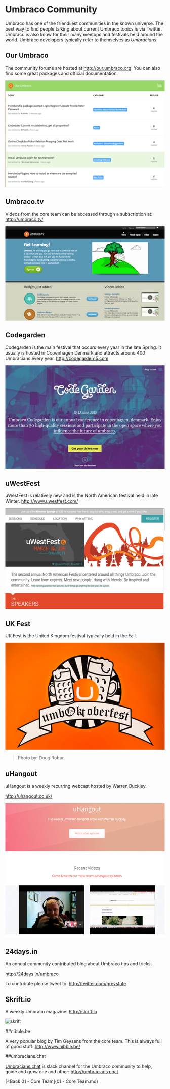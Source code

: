 # Umbraco Community
Umbraco has one of the friendliest communities in the known universe.  The best way to find people talking about current Umbraco topics is via Twitter.  Umbraco is also know for their many meetups and festivals held around the world.  Umbraco developers typically refer to themselves as *Umbracians*.

## Our Umbraco
The community forums are hosted at http://our.umbraco.org.  You can also find some great packages and official documentation.

![our](assets/our.png)

## Umbraco.tv
Videos from the core team can be accessed through a subscription at: http://umbraco.tv/

![umbraco.tv](assets/umbtv.png)

## Codegarden
Codegarden is the main festival that occurs every year in the late Spring.  It usually is hosted in Copenhagen Denmark and attracts around 400 Umbracians every year.  http://codegarden15.com

![codegarden](assets/codegarden.png)

## uWestFest
uWestFest is relatively new and is the North American festival held in late Winter.  http://www.uwestfest.com/

![uwestfest](assets/uwestfest.png)

## UK Fest
UK Fest is the United Kingdom festival typically held in the Fall.

![15101926851_bd53bbf155_o.jpg](assets/15101926851_bd53bbf155_o.jpg)
>Photo by: Doug Robar

## uHangout
uHangout is a weekly recurring webcast hosted by Warren Buckley.

http://uhangout.co.uk/

![uhangout](assets/uhangout.png)

## 24days.in

An annual community contributed blog about Umbraco tips and tricks.

http://24days.in/umbraco

To contribute please tweet to: http://twitter.com/greystate

## Skrift.io

A weekly Umbraco magazine: http://skrift.io

![skrift](assets/skrift.png)

##nibble.be

A very popular blog by Tim Geysens from the core team.  This is always full of good stuff: http://www.nibble.be/

##umbracians.chat

[Umbracians chat](http://umbracians.chat) is slack channel for the Umbraco community to help, guide and grow one and other: http://umbracians.chat

[<Back 01 - Core Team](01 - Core Team.md)
